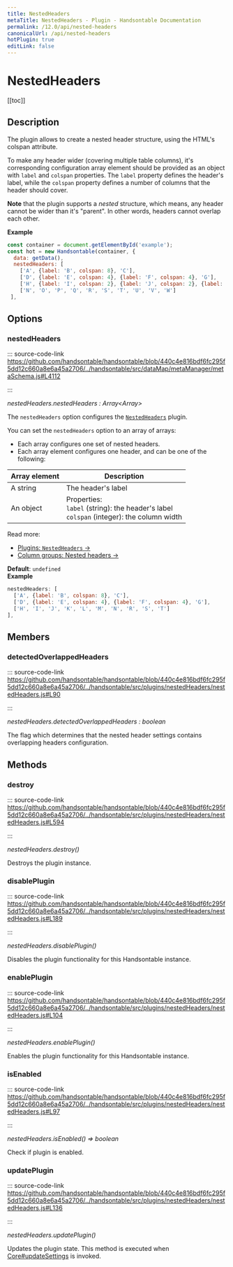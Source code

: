```yaml
---
title: NestedHeaders
metaTitle: NestedHeaders - Plugin - Handsontable Documentation
permalink: /12.0/api/nested-headers
canonicalUrl: /api/nested-headers
hotPlugin: true
editLink: false
---
```


# NestedHeaders

[[toc]]

## Description

The plugin allows to create a nested header structure, using the HTML's colspan attribute.

To make any header wider (covering multiple table columns), it's corresponding configuration array element should be
provided as an object with `label` and `colspan` properties. The `label` property defines the header's label,
while the `colspan` property defines a number of columns that the header should cover.

__Note__ that the plugin supports a *nested* structure, which means, any header cannot be wider than it's "parent". In
other words, headers cannot overlap each other.

**Example**  
```js
const container = document.getElementById('example');
const hot = new Handsontable(container, {
  data: getData(),
  nestedHeaders: [
    ['A', {label: 'B', colspan: 8}, 'C'],
    ['D', {label: 'E', colspan: 4}, {label: 'F', colspan: 4}, 'G'],
    ['H', {label: 'I', colspan: 2}, {label: 'J', colspan: 2}, {label: 'K', colspan: 2}, {label: 'L', colspan: 2}, 'M'],
    ['N', 'O', 'P', 'Q', 'R', 'S', 'T', 'U', 'V', 'W']
 ],
```

## Options

### nestedHeaders
  
::: source-code-link https://github.com/handsontable/handsontable/blob/440c4e816bdf6fc295f5dd12c660a8e6a45a2706/../handsontable/src/dataMap/metaManager/metaSchema.js#L4112

:::

_nestedHeaders.nestedHeaders : Array&lt;Array&gt;_

The `nestedHeaders` option configures the [`NestedHeaders`](@/api/nestedHeaders.md) plugin.

You can set the `nestedHeaders` option to an array of arrays:
- Each array configures one set of nested headers.
- Each array element configures one header, and can be one of the following:

| Array element | Description                                                                                  |
| ------------- | -------------------------------------------------------------------------------------------- |
| A string      | The header's label                                                                           |
| An object     | Properties:<br>`label` (string): the header's label<br>`colspan` (integer): the column width |

Read more:
- [Plugins: `NestedHeaders` &#8594;](@/api/nestedHeaders.md)
- [Column groups: Nested headers &#8594;](@/guides/columns/column-groups.md#nested-headers)

**Default**: <code>undefined</code>  
**Example**  
```js
nestedHeaders: [
  ['A', {label: 'B', colspan: 8}, 'C'],
  ['D', {label: 'E', colspan: 4}, {label: 'F', colspan: 4}, 'G'],
  ['H', 'I', 'J', 'K', 'L', 'M', 'N', 'R', 'S', 'T']
],
```

## Members

### detectedOverlappedHeaders
  
::: source-code-link https://github.com/handsontable/handsontable/blob/440c4e816bdf6fc295f5dd12c660a8e6a45a2706/../handsontable/src/plugins/nestedHeaders/nestedHeaders.js#L90

:::

_nestedHeaders.detectedOverlappedHeaders : boolean_

The flag which determines that the nested header settings contains overlapping headers
configuration.


## Methods

### destroy
  
::: source-code-link https://github.com/handsontable/handsontable/blob/440c4e816bdf6fc295f5dd12c660a8e6a45a2706/../handsontable/src/plugins/nestedHeaders/nestedHeaders.js#L594

:::

_nestedHeaders.destroy()_

Destroys the plugin instance.



### disablePlugin
  
::: source-code-link https://github.com/handsontable/handsontable/blob/440c4e816bdf6fc295f5dd12c660a8e6a45a2706/../handsontable/src/plugins/nestedHeaders/nestedHeaders.js#L189

:::

_nestedHeaders.disablePlugin()_

Disables the plugin functionality for this Handsontable instance.



### enablePlugin
  
::: source-code-link https://github.com/handsontable/handsontable/blob/440c4e816bdf6fc295f5dd12c660a8e6a45a2706/../handsontable/src/plugins/nestedHeaders/nestedHeaders.js#L104

:::

_nestedHeaders.enablePlugin()_

Enables the plugin functionality for this Handsontable instance.



### isEnabled
  
::: source-code-link https://github.com/handsontable/handsontable/blob/440c4e816bdf6fc295f5dd12c660a8e6a45a2706/../handsontable/src/plugins/nestedHeaders/nestedHeaders.js#L97

:::

_nestedHeaders.isEnabled() ⇒ boolean_

Check if plugin is enabled.



### updatePlugin
  
::: source-code-link https://github.com/handsontable/handsontable/blob/440c4e816bdf6fc295f5dd12c660a8e6a45a2706/../handsontable/src/plugins/nestedHeaders/nestedHeaders.js#L136

:::

_nestedHeaders.updatePlugin()_

Updates the plugin state. This method is executed when [Core#updateSettings](@/api/core.md#updatesettings) is invoked.



